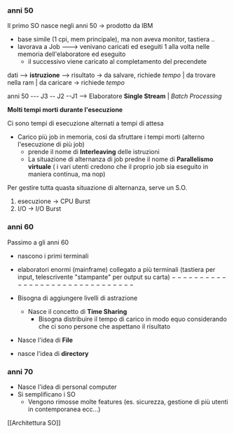### anni 50
Il primo SO nasce negli anni 50 -> prodotto da IBM
 - base simile (1 cpi, mem principale), ma non aveva monitor, tastiera ..
 - lavorava a Job ---> venivano caricati ed eseguiti 1 alla volta nelle memoria dell'elaboratore ed eseguito
 	- il successivo viene caricato al completamento del precendete

dati --> **istruzione** --> risultato -> da salvare, richiede *tempo*
|
da trovare nella ram
|
da caricare -> richiede _tempo_

 anni 50 --- J3 -- J2 --J1 --> Elaboratore  **Single Stream** | *Batch Processing* 

**Molti tempi morti durante l'esecuzione**

Ci sono tempi di esecuzione alternati a tempi di attesa
- Carico più job in memoria, così da sfruttare i tempi morti (alterno l'esecuzione di più job)
	- prende il nome di **Interleaving** delle istruzioni 
	- La situazione di alternanza di job predne il nome di **Parallelismo virtuale** ( i vari utenti credono che il proprio job sia eseguito in maniera continua, ma nop)

Per gestire tutta quasta situazione di alternanza, serve un S.O.

1. esecuzione -> CPU Burst
2. I/O -> I/O Burst

### anni 60
Passimo a gli anni 60
 - nascono i primi terminali
 - elaboratori enormi (mainframe) collegato a più terminali (tastiera per input, telescrivente "stampante" per output su carta)
  $-------------------------------$
- Bisogna di aggiungere livelli di astrazione
	- Nasce il concetto di **Time Sharing** 
		- Bisogna distribuire il tempo di carico in modo equo considerando che ci sono persone che aspettano il risultato

- Nasce l'idea di **File**
- nasce l'idea di **directory**

### anni 70
- Nasce l'idea di personal computer
- Si semplificano i SO
	- Vengono rimosse molte features (es. sicurezza, gestione di più utenti in contemporanea ecc...)

[[Architettura SO]]